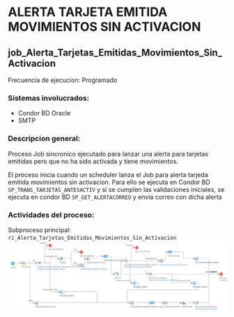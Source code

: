 # ALERTA TARJETA EMITIDA MOVIMIENTOS SIN ACTIVACION

## job_Alerta_Tarjetas_Emitidas_Movimientos_Sin_Activacion

Frecuencia de ejecucion: Programado

### Sistemas involucrados: 

- Condor BD Oracle
- SMTP

### Descripcion general:
Proceso Job sincronico ejecutado para lanzar una alerta para tarjetas emitidas pero que no ha sido activada y tiene movimientos.   



El proceso inicia cuando un scheduler lanza el Job para alerta tarjeda emitida movimientos sin activacion. Para ello se ejecuta en Condor BD `SP_TRANS_TARJETAS_ANTESACTIV` y si se cumplen las validaciones iniciales, se ejecuta en condor BD `SP_GET_ALERTACORREO` y envia correo con dicha alerta




### Actividades del proceso: 

Subproceso principal:  `ri_Alerta_Tarjetas_Emitidas_Movimientos_Sin_Activacion` 
![alt text](assets/ri_Alerta_Tarjetas_Emitidas_Movimientos_Sin_Activacion.png)



